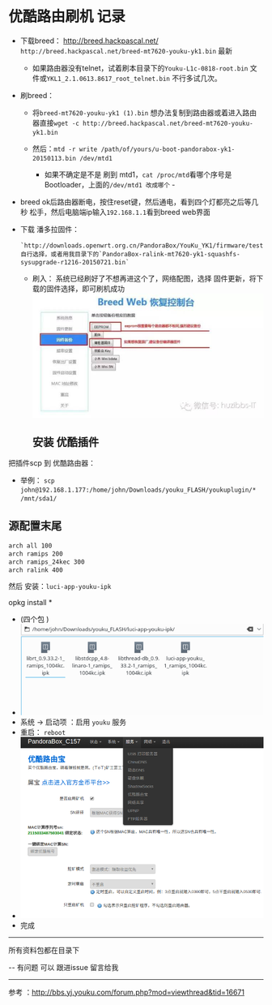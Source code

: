 # 优酷路由刷机 记录

- 下载breed： <http://breed.hackpascal.net/> `http://breed.hackpascal.net/breed-mt7620-youku-yk1.bin` 最新

  - 如果路由器没有telnet，试着刷本目录下的`Youku-L1c-0818-root.bin` 文件或`YKL1_2.1.0613.8617_root_telnet.bin` 不行多试几次。

- 刷breed：

  - 将`breed-mt7620-youku-yk1 (1).bin` 想办法复制到路由器或着进入路由器直接`wget -c http://breed.hackpascal.net/breed-mt7620-youku-yk1.bin`
  - 然后：`mtd -r write /path/of/yours/u-boot-pandorabox-yk1-20150113.bin /dev/mtd1`

    - 如果不确定是不是 刷到 mtd1，`cat /proc/mtd`看哪个序号是Bootloader，上面的`/dev/mtd1 改成哪个` -

- breed ok后路由器断电，按住reset键，然后通电，看到四个灯都亮之后等几秒 松手，然后电脑端ip输入`192.168.1.1`看到breed web界面

- 下载 潘多拉固件：

  ```
  `http://downloads.openwrt.org.cn/PandoraBox/YouKu_YK1/firmware/testing/` 自行选择，或者用我目录下的`PandoraBox-ralink-mt7620-yk1-squashfs-sysupgrade-r1216-20150721.bin`
  ```

  - 刷入： 系统已经刷好了不想再进这个了，网络配图，选择 固件更新，将下载的固件选择，即可刷机成功![](img/breed.jpeg)

    ## 安装 优酷插件

把插件scp 到 优酷路由器：

- 举例： `scp john@192.168.1.177:/home/john/Downloads/youku_FLASH/youkuplugin/* /mnt/sda1/`

## 源配置末尾

```
arch all 100
arch ramips 200
arch ramips_24kec 300
arch ralink 400
```

然后 安装：`luci-app-youku-ipk`

opkg install *

- (四个包 )
- ![oo1.png](img/001.png)
- 系统 -> 启动项 ：启用 `youku` 服务
- 重启： `reboot`
- ![img/002uplugin.png](img/img/002uplugin.png)
- 完成

--------------------------------------------------------------------------------

所有资料包都在目录下

-- 有问题 可以 跟进issue 留言给我

--------------------------------------------------------------------------------

参考 ：<http://bbs.yj.youku.com/forum.php?mod=viewthread&tid=16671>
